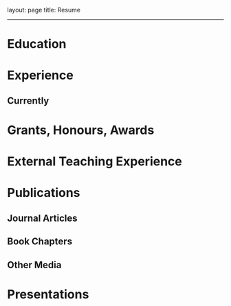 layout: page 
title: Resume

----------

# Education
# Experience
## Currently

# Grants, Honours, Awards

# External Teaching Experience

# Publications

## Journal Articles

## Book Chapters

## Other Media

# Presentations
